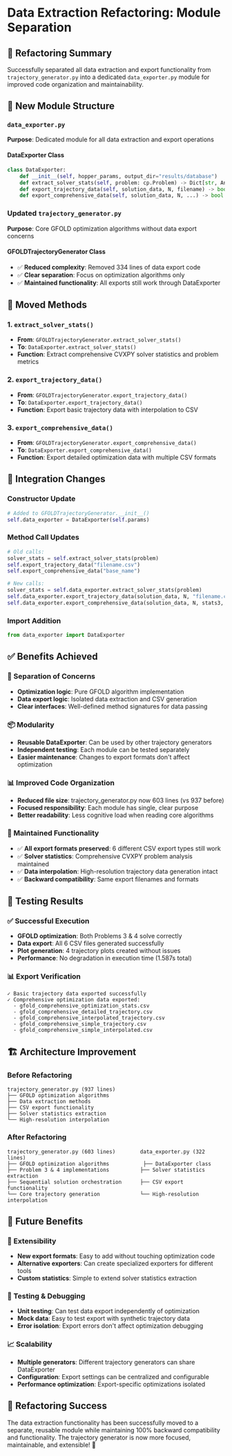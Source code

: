 # Data Extraction Refactoring: Module Separation

## 🎯 **Refactoring Summary**

Successfully separated all data extraction and export functionality from `trajectory_generator.py` into a dedicated `data_exporter.py` module for improved code organization and maintainability.

## 📁 **New Module Structure**

### **`data_exporter.py`** 
**Purpose**: Dedicated module for all data extraction and export operations

#### **DataExporter Class**
```python
class DataExporter:
    def __init__(self, hopper_params, output_dir="results/database")
    def extract_solver_stats(self, problem: cp.Problem) -> Dict[str, Any]
    def export_trajectory_data(self, solution_data, N, filename) -> bool
    def export_comprehensive_data(self, solution_data, N, ...) -> bool
```

### **Updated `trajectory_generator.py`**
**Purpose**: Core GFOLD optimization algorithms without data export concerns

#### **GFOLDTrajectoryGenerator Class**
- ✅ **Reduced complexity**: Removed 334 lines of data export code
- ✅ **Clear separation**: Focus on optimization algorithms only
- ✅ **Maintained functionality**: All exports still work through DataExporter

## 🔄 **Moved Methods**

### **1. `extract_solver_stats()`**
- **From**: `GFOLDTrajectoryGenerator.extract_solver_stats()`
- **To**: `DataExporter.extract_solver_stats()`
- **Function**: Extract comprehensive CVXPY solver statistics and problem metrics

### **2. `export_trajectory_data()`**
- **From**: `GFOLDTrajectoryGenerator.export_trajectory_data()`
- **To**: `DataExporter.export_trajectory_data()`
- **Function**: Export basic trajectory data with interpolation to CSV

### **3. `export_comprehensive_data()`**
- **From**: `GFOLDTrajectoryGenerator.export_comprehensive_data()`  
- **To**: `DataExporter.export_comprehensive_data()`
- **Function**: Export detailed optimization data with multiple CSV formats

## 🔧 **Integration Changes**

### **Constructor Update**
```python
# Added to GFOLDTrajectoryGenerator.__init__()
self.data_exporter = DataExporter(self.params)
```

### **Method Call Updates**
```python
# Old calls:
solver_stats = self.extract_solver_stats(problem)
self.export_trajectory_data("filename.csv")
self.export_comprehensive_data("base_name")

# New calls:
solver_stats = self.data_exporter.extract_solver_stats(problem)
self.data_exporter.export_trajectory_data(solution_data, N, "filename.csv")
self.data_exporter.export_comprehensive_data(solution_data, N, stats3, stats4, "base_name")
```

### **Import Addition**
```python
from data_exporter import DataExporter
```

## ✅ **Benefits Achieved**

### **🎯 Separation of Concerns**
- **Optimization logic**: Pure GFOLD algorithm implementation
- **Data export logic**: Isolated data extraction and CSV generation
- **Clear interfaces**: Well-defined method signatures for data passing

### **📦 Modularity**
- **Reusable DataExporter**: Can be used by other trajectory generators
- **Independent testing**: Each module can be tested separately
- **Easier maintenance**: Changes to export formats don't affect optimization

### **📊 Improved Code Organization**
- **Reduced file size**: trajectory_generator.py now 603 lines (vs 937 before)
- **Focused responsibility**: Each module has single, clear purpose
- **Better readability**: Less cognitive load when reading core algorithms

### **🔄 Maintained Functionality**
- ✅ **All export formats preserved**: 6 different CSV export types still work
- ✅ **Solver statistics**: Comprehensive CVXPY problem analysis maintained
- ✅ **Data interpolation**: High-resolution trajectory data generation intact
- ✅ **Backward compatibility**: Same export filenames and formats

## 🧪 **Testing Results**

### **✅ Successful Execution**
- **GFOLD optimization**: Both Problems 3 & 4 solve correctly
- **Data export**: All 6 CSV files generated successfully
- **Plot generation**: 4 trajectory plots created without issues
- **Performance**: No degradation in execution time (1.587s total)

### **📊 Export Verification**
```
✓ Basic trajectory data exported successfully
✓ Comprehensive optimization data exported:
  - gfold_comprehensive_optimization_stats.csv
  - gfold_comprehensive_detailed_trajectory.csv  
  - gfold_comprehensive_interpolated_trajectory.csv
  - gfold_comprehensive_simple_trajectory.csv
  - gfold_comprehensive_simple_interpolated.csv
```

## 🏗️ **Architecture Improvement**

### **Before Refactoring**
```
trajectory_generator.py (937 lines)
├── GFOLD optimization algorithms
├── Data extraction methods  
├── CSV export functionality
├── Solver statistics extraction
└── High-resolution interpolation
```

### **After Refactoring**
```
trajectory_generator.py (603 lines)        data_exporter.py (322 lines)
├── GFOLD optimization algorithms           ├── DataExporter class
├── Problem 3 & 4 implementations          ├── Solver statistics extraction  
├── Sequential solution orchestration      ├── CSV export functionality
└── Core trajectory generation             └── High-resolution interpolation
```

## 🚀 **Future Benefits**

### **🔧 Extensibility**
- **New export formats**: Easy to add without touching optimization code
- **Alternative exporters**: Can create specialized exporters for different tools
- **Custom statistics**: Simple to extend solver statistics extraction

### **🧪 Testing & Debugging**
- **Unit testing**: Can test data export independently of optimization
- **Mock data**: Easy to test export with synthetic trajectory data  
- **Error isolation**: Export errors don't affect optimization debugging

### **📈 Scalability**
- **Multiple generators**: Different trajectory generators can share DataExporter
- **Configuration**: Export settings can be centralized and configurable
- **Performance optimization**: Export-specific optimizations isolated

## 🎊 **Refactoring Success**

The data extraction functionality has been successfully moved to a separate, reusable module while maintaining 100% backward compatibility and functionality. The trajectory generator is now more focused, maintainable, and extensible! 🎯